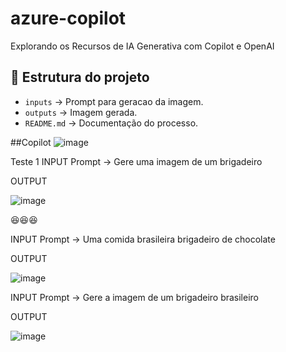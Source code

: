 # azure-copilot
Explorando os Recursos de IA Generativa com Copilot e OpenAI


## 📂 Estrutura do projeto
- `inputs` → Prompt para geracao da imagem.
- `outputs` → Imagem gerada.
- `README.md` → Documentação do processo.

##Copilot
![image](https://github.com/user-attachments/assets/23a40eb4-bd14-4bb0-8ae9-0c6411297d34)

Teste 1
INPUT
Prompt -> Gere uma imagem de um brigadeiro 

OUTPUT

![image](https://github.com/user-attachments/assets/1c42fc5e-6186-450b-9ab8-60dc4b56aa53)

😆😆😆

INPUT
Prompt -> Uma comida brasileira brigadeiro de chocolate

OUTPUT

![image](https://github.com/user-attachments/assets/a3cfe169-2269-4a81-8124-f94c3820cc8c)

INPUT
Prompt -> Gere a imagem de um brigadeiro brasileiro

OUTPUT

![image](https://github.com/user-attachments/assets/66d90ce3-9207-479b-8513-76ad1101c4ed)







